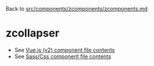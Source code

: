 Back to [src/components/zcomponents/zcomponents.md](../zcomponents.md)

# zcollapser

 - See [Vue.js (v2) component file contents](./zcollapser.vue)
 - See [Sass/Css component file contents](./zcollapser.scss)
